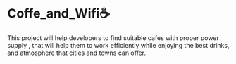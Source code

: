 # Coffe_and_Wifi☕

This project will help developers to find suitable cafes with proper power supply , that will help them to work efficiently while enjoying the best drinks, and atmosphere that cities and towns can offer.
